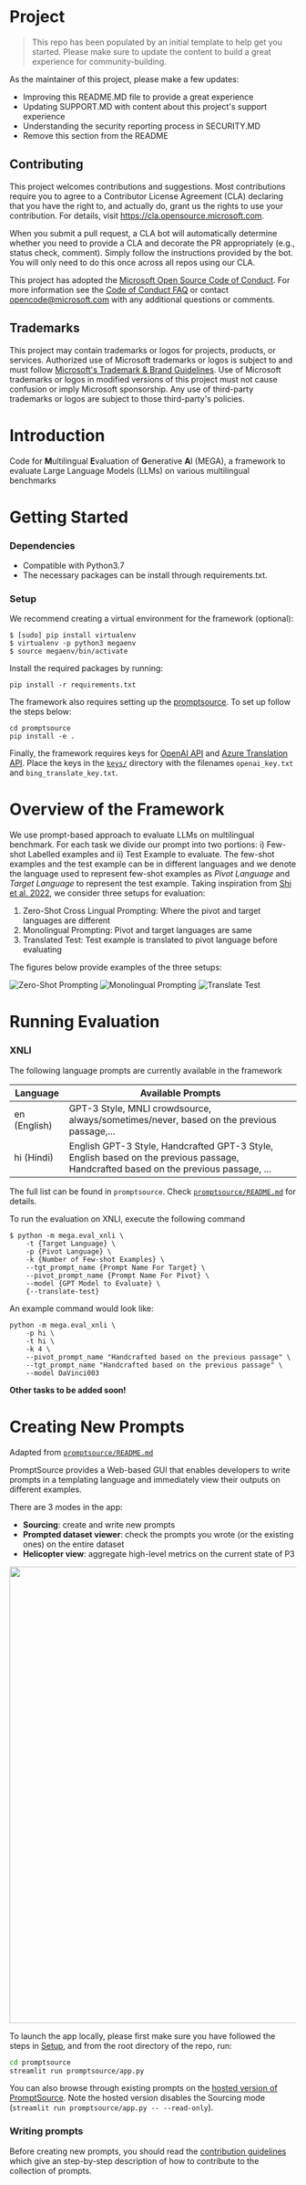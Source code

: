 # Project

> This repo has been populated by an initial template to help get you started. Please
> make sure to update the content to build a great experience for community-building.

As the maintainer of this project, please make a few updates:

- Improving this README.MD file to provide a great experience
- Updating SUPPORT.MD with content about this project's support experience
- Understanding the security reporting process in SECURITY.MD
- Remove this section from the README

## Contributing

This project welcomes contributions and suggestions.  Most contributions require you to agree to a
Contributor License Agreement (CLA) declaring that you have the right to, and actually do, grant us
the rights to use your contribution. For details, visit https://cla.opensource.microsoft.com.

When you submit a pull request, a CLA bot will automatically determine whether you need to provide
a CLA and decorate the PR appropriately (e.g., status check, comment). Simply follow the instructions
provided by the bot. You will only need to do this once across all repos using our CLA.

This project has adopted the [Microsoft Open Source Code of Conduct](https://opensource.microsoft.com/codeofconduct/).
For more information see the [Code of Conduct FAQ](https://opensource.microsoft.com/codeofconduct/faq/) or
contact [opencode@microsoft.com](mailto:opencode@microsoft.com) with any additional questions or comments.

## Trademarks

This project may contain trademarks or logos for projects, products, or services. Authorized use of Microsoft 
trademarks or logos is subject to and must follow 
[Microsoft's Trademark & Brand Guidelines](https://www.microsoft.com/en-us/legal/intellectualproperty/trademarks/usage/general).
Use of Microsoft trademarks or logos in modified versions of this project must not cause confusion or imply Microsoft sponsorship.
Any use of third-party trademarks or logos are subject to those third-party's policies.
# Introduction 
Code for **M**ultilingual **E**valuation of **G**enerative **A**I (MEGA), a framework to evaluate Large Language Models (LLMs) on various multilingual benchmarks

# Getting Started

### Dependencies
- Compatible with Python3.7
- The necessary packages can be install through requirements.txt.

### Setup

We recommend creating a virtual environment for the framework (optional):

```shell
$ [sudo] pip install virtualenv
$ virtualenv -p python3 megaenv
$ source megaenv/bin/activate
```

Install the required packages by running:


```shell
pip install -r requirements.txt
```

The framework also requires setting up the [promptsource](https://github.com/bigscience-workshop/promptsource/tree/eval-hackathon). To set up follow the steps below:

```shell
cd promptsource
pip install -e .
```

Finally, the framework requires keys for [OpenAI API](https://platform.openai.com) and [Azure Translation API](https://www.microsoft.com/en-us/translator/business/translator-api/). Place the keys in the [`keys/`](keys/) directory with the filenames `openai_key.txt` and `bing_translate_key.txt`.

# Overview of the Framework
We use prompt-based approach to evaluate LLMs on multilingual benchmark. For each task we divide our prompt into two portions: i) Few-shot Labelled examples and ii) Test Example to evaluate. The few-shot examples and the test example can be in different languages and we denote the language used to represent few-shot examples as *Pivot Language* and *Target Language* to represent the test example. Taking inspiration from [Shi et al. 2022](https://arxiv.org/abs/2210.03057), we consider three setups for evaluation:
1. Zero-Shot Cross Lingual Prompting: Where the pivot and target languages are different
2. Monolingual Prompting: Pivot and target languages are same
3. Translated Test: Test example is translated to pivot language before evaluating

The figures below provide examples of the three setups:

![Zero-Shot Prompting](images/zero_shot_prompting.jpg)
![Monolingual Prompting](images/monolingual_prompting.jpg)
![Translate Test](images/translate_test.jpg)


# Running Evaluation

### XNLI

The following language prompts are currently available in the framework

Language | Available Prompts
-------- | -----------------
en (English) | GPT-3 Style, MNLI crowdsource, always/sometimes/never, based on the previous passage,...
hi (Hindi) | English GPT-3 Style, Handcrafted GPT-3 Style, English based on the previous passage, Handcrafted based on the previous passage, ...

The full list can be found in `promptsource`. Check [`promptsource/README.md`](promptsource/README.md) for details.

To run the evaluation on XNLI, execute the following command
```shell
$ python -m mega.eval_xnli \
    -t {Target Language} \
    -p {Pivot Language} \
    -k {Number of Few-shot Examples} \
    --tgt_prompt_name {Prompt Name For Target} \ 
    --pivot_prompt_name {Prompt Name For Pivot} \
    --model {GPT Model to Evaluate} \
    {--translate-test}
```

An example command would look like:

```shell
python -m mega.eval_xnli \
    -p hi \
    -t hi \
    -k 4 \
    --pivot_prompt_name "Handcrafted based on the previous passage" \
    --tgt_prompt_name "Handcrafted based on the previous passage" \
    --model DaVinci003
```

**Other tasks to be added soon!**

# Creating New Prompts
Adapted from [`promptsource/README.md`](promptsource/README.md)

PromptSource provides a Web-based GUI that enables developers to write prompts in a templating language and immediately view their outputs on different examples.

There are 3 modes in the app:
- **Sourcing**: create and write new prompts
- **Prompted dataset viewer**: check the prompts you wrote (or the existing ones) on the entire dataset
- **Helicopter view**: aggregate high-level metrics on the current state of P3

<p align="center">
  <img src="promptsource/assets/promptsource_app.png" width="800"/>
</p>

To launch the app locally, please first make sure you have followed the steps in [Setup](#setup), and from the root directory of the repo, run:
```bash
cd promptsource
streamlit run promptsource/app.py
```

You can also browse through existing prompts on the [hosted version of PromptSource](https://bigscience.huggingface.co/promptsource). Note the hosted version disables the Sourcing mode (`streamlit run promptsource/app.py -- --read-only`).

### Writing prompts
Before creating new prompts, you should read the [contribution guidelines](CONTRIBUTING.md) which give an step-by-step description of how to contribute to the collection of prompts.
